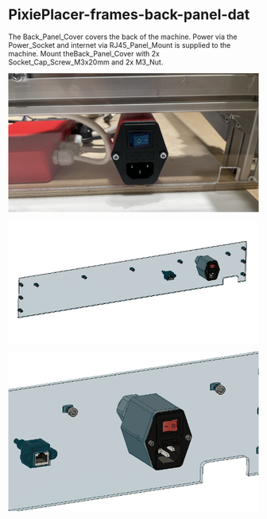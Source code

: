 
# PixiePlacer-frames-back-panel-dat


The Back_Panel_Cover covers the back of the machine. Power via the Power_Socket and internet via RJ45_Panel_Mount is supplied to the machine. Mount theBack_Panel_Cover with 2x Socket_Cap_Screw_M3x20mm and 2x M3_Nut.


![](1.jpeg)

![](2.png)

![](3.png)